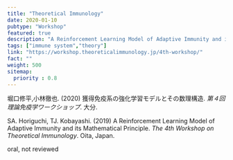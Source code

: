 ```yaml
---
title: "Theoretical Immunology"
date: 2020-01-10
pubtype: "Workshop"
featured: true
description: "A Reinforcement Learning Model of Adaptive Immunity and its Mathematical Principle"
tags: ["immune system","theory"]
link: "https://workshop.theoreticalimmunology.jp/4th-workshop/"
fact: ""
weight: 500
sitemap:
  priority : 0.8
---
```


堀口修平,小林徹也. (2020) 獲得免疫系の強化学習モデルとその数理構造. _第４回理論免疫学ワークショップ_. 大分.

SA. Horiguchi, TJ. Kobayashi. (2019) A Reinforcement Learning Model of Adaptive Immunity and its Mathematical Principle. _The 4th Workshop on Theoretical Immunology_. Oita, Japan.

oral, not reviewed
